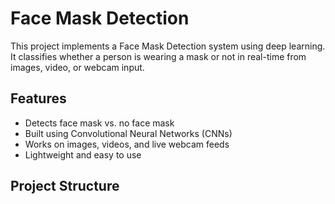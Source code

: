 # Face Mask Detection

This project implements a Face Mask Detection system using deep learning.  
It classifies whether a person is wearing a mask or not in real-time from images, video, or webcam input.

## Features
- Detects face mask vs. no face mask
- Built using Convolutional Neural Networks (CNNs)
- Works on images, videos, and live webcam feeds
- Lightweight and easy to use

## Project Structure

